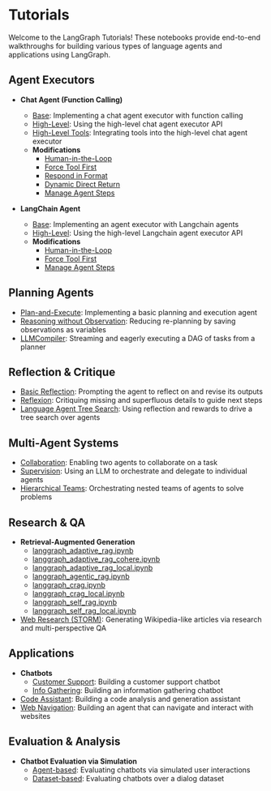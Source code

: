 # Tutorials

Welcome to the LangGraph Tutorials! These notebooks provide end-to-end walkthroughs for building various types of language agents and applications using LangGraph.

## Agent Executors

- **Chat Agent (Function Calling)**
    - [Base](chat_agent_executor_with_function_calling/base.ipynb): Implementing a chat agent executor with function calling
    - [High-Level](chat_agent_executor_with_function_calling/high-level.ipynb): Using the high-level chat agent executor API
    - [High-Level Tools](chat_agent_executor_with_function_calling/high-level-tools.ipynb): Integrating tools into the high-level chat agent executor
    - **Modifications**
        - [Human-in-the-Loop](chat_agent_executor_with_function_calling/human-in-the-loop.ipynb)
        - [Force Tool First](chat_agent_executor_with_function_calling/force-calling-a-tool-first.ipynb)
        - [Respond in Format](chat_agent_executor_with_function_calling/respond-in-format.ipynb)
        - [Dynamic Direct Return](chat_agent_executor_with_function_calling/dynamically-returning-directly.ipynb)
        - [Manage Agent Steps](chat_agent_executor_with_function_calling/managing-agent-steps.ipynb)

- **LangChain Agent**
    - [Base](agent_executor/base.ipynb): Implementing an agent executor with Langchain agents  
    - [High-Level](agent_executor/high-level.ipynb): Using the high-level Langchain agent executor API
    - **Modifications** 
        - [Human-in-the-Loop](agent_executor/human-in-the-loop.ipynb)
        - [Force Tool First](agent_executor/force-calling-a-tool-first.ipynb)
        - [Manage Agent Steps](agent_executor/managing-agent-steps.ipynb)

## Planning Agents

- [Plan-and-Execute](plan-and-execute/plan-and-execute.ipynb): Implementing a basic planning and execution agent  
- [Reasoning without Observation](rewoo/rewoo.ipynb): Reducing re-planning by saving observations as variables 
- [LLMCompiler](llm-compiler/LLMCompiler.ipynb): Streaming and eagerly executing a DAG of tasks from a planner

## Reflection & Critique 

- [Basic Reflection](reflection/reflection.ipynb): Prompting the agent to reflect on and revise its outputs
- [Reflexion](reflexion/reflexion.ipynb): Critiquing missing and superfluous details to guide next steps
- [Language Agent Tree Search](lats/lats.ipynb): Using reflection and rewards to drive a tree search over agents

## Multi-Agent Systems

- [Collaboration](multi_agent/multi-agent-collaboration.ipynb): Enabling two agents to collaborate on a task  
- [Supervision](multi_agent/agent_supervisor.ipynb): Using an LLM to orchestrate and delegate to individual agents
- [Hierarchical Teams](multi_agent/hierarchical_agent_teams.ipynb): Orchestrating nested teams of agents to solve problems

## Research & QA

- **Retrieval-Augmented Generation**
    - [langgraph_adaptive_rag.ipynb](rag/langgraph_adaptive_rag.ipynb)
    - [langgraph_adaptive_rag_cohere.ipynb](rag/langgraph_adaptive_rag_cohere.ipynb) 
    - [langgraph_adaptive_rag_local.ipynb](rag/langgraph_adaptive_rag_local.ipynb)
    - [langgraph_agentic_rag.ipynb](rag/langgraph_agentic_rag.ipynb)
    - [langgraph_crag.ipynb](rag/langgraph_crag.ipynb)
    - [langgraph_crag_local.ipynb](rag/langgraph_crag_local.ipynb)
    - [langgraph_self_rag.ipynb](rag/langgraph_self_rag.ipynb)
    - [langgraph_self_rag_local.ipynb](rag/langgraph_self_rag_local.ipynb)
- [Web Research (STORM)](storm/storm.ipynb): Generating Wikipedia-like articles via research and multi-perspective QA

## Applications

- **Chatbots**
    - [Customer Support](chatbots/customer-support.ipynb): Building a customer support chatbot
    - [Info Gathering](chatbots/information-gather-prompting.ipynb): Building an information gathering chatbot  
- [Code Assistant](code_assistant/langgraph_code_assistant.ipynb): Building a code analysis and generation assistant
- [Web Navigation](web-navigation/web_voyager.ipynb): Building an agent that can navigate and interact with websites

## Evaluation & Analysis

- **Chatbot Evaluation via Simulation**  
    - [Agent-based](chatbot-simulation-evaluation/agent-simulation-evaluation.ipynb): Evaluating chatbots via simulated user interactions
    - [Dataset-based](chatbot-simulation-evaluation/langsmith-agent-simulation-evaluation.ipynb): Evaluating chatbots over a dialog dataset